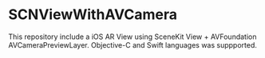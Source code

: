 # SCNViewWithAVCamera

This repository include a iOS AR View using SceneKit View + AVFoundation AVCameraPreviewLayer.
Objective-C and Swift languages was suppported.
